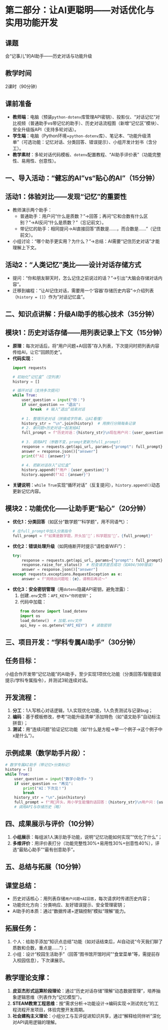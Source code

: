 # 第二部分：让AI更聪明——对话优化与实用功能开发


## 课题  
会“记事儿”的AI助手——历史对话与功能升级  


## 教学时间  
2课时（90分钟）  


## 课前准备  
- **教师端**：电脑（预装`python-dotenv`库管理API密钥）、投影仪、“对话记忆”对比视频（普通助手vs带记忆的助手）、历史对话流程图（新增“记忆区”模块）、安全升级版API（支持多轮对话）。  
- **学生端**：电脑（Python环境+`python-dotenv`库）、笔记本、“功能升级清单”（可选功能：记忆对话、分类回答、错误提示）、小组开发计划书（含分工）。  
- **教学素材**：多轮对话代码模板、`dotenv`配置教程、“AI助手评价表”（功能完整性、易用性、创意性）。  


## 一、导入活动：“健忘的AI”vs“贴心的AI”（15分钟）  
## 活动1：体验对比——发现“记忆”的重要性  
- 教师演示两个助手：  
  - 普通助手：用户问“什么是质数？”→回答；再问“它和合数有什么区别？”→AI反问“什么是质数？”（忘记前文）。  
  - 带记忆的助手：相同提问→AI直接回答“质数是……，而合数是……”（记住前文）。  
- 小组讨论：“哪个助手更实用？为什么？”→总结：AI需要“记住历史对话”才能理解上下文。  

## 活动2：“人类记忆”类比——设计对话存储方式  
- 提问：“你和朋友聊天时，怎么记住之前说过的话？”→引出“大脑会存储对话内容”。  
- 迁移到编程：“让AI记住对话，需要用一个‘容器’存储历史内容”→介绍列表（`history = []`）作为“对话记忆盒”。  


## 二、知识点讲解：升级AI助手的核心技术（35分钟）  
## 模块1：历史对话存储——用列表记录上下文（15分钟）  
- **原理**：每次对话后，将“用户问题+AI回答”存入列表，下次提问时把列表内容传给AI，让它“回顾历史”。  
- **代码实现**：  
  ```python
  import requests

  # 初始化“记忆盒”（空列表）
  history = []

  # 循环对话（支持多次提问）
  while True:
      user_question = input("你：")
      if user_question == "退出":
          break  # 输入“退出”结束对话
      
      # 1. 整理历史对话（拼接成字符串，让AI看懂）
      history_str = "\n".join(history)  # 用换行分隔每条记录
      # 2. 新问题+历史对话一起发给AI
      full_prompt = f"历史对话：{history_str}\n现在用户问：{user_question}"
      
      # 3. 调用API（参数不变，prompt更新为full_prompt）
      response = requests.get(api_url, params={"prompt": full_prompt})
      answer = response.json()["answer"]
      print(f"AI：{answer}")
      
      # 4. 把新对话存入“记忆盒”
      history.append(f"用户：{user_question}")
      history.append(f"AI：{answer}")
  ```  
- **关键说明**：`while True`实现“循环对话”（反复提问），`history.append()`动态更新记忆内容。  

## 模块2：功能优化——让助手更“贴心”（20分钟）  
- **优化1：分类回答**（如区分“数学题”“科学题”，用不同语气）：  
  ```python
  # 在full_prompt中加入分类指令
  full_prompt = f"如果是数学题，开头加‘📐’；科学题加‘🔬’。{full_prompt}"
  ```  
- **优化2：错误处理升级**（如网络断开时提示“请检查WiFi”）：  
  ```python
  try:
      response = requests.get(api_url, params={"prompt": full_prompt})
      response.raise_for_status()  # 检查请求是否成功（如404/500错误）
      answer = response.json()["answer"]
  except requests.exceptions.RequestException as e:
      answer = f"网络出问题啦：{e}，请稍后再试～"
  ```  
- **优化3：安全密钥管理**（用`dotenv`隐藏API密钥，避免泄露）：  
  1. 创建`.env`文件：`API_KEY="你的密钥"`；  
  2. 代码中加载：  
     ```python
     from dotenv import load_dotenv
     import os
     load_dotenv()  # 加载.env文件
     api_key = os.getenv("API_KEY")  # 读取密钥
     ```  


## 三、项目开发：“学科专属AI助手”（30分钟）  
## 任务目标：  
小组合作开发带“记忆功能”的AI助手，至少实现1项优化功能（分类回答/智能错误提示/学科专属指令），并测试3轮连续对话。  

## 开发流程：  
1. **分工**：1人写核心对话逻辑，1人实现优化功能，1人负责测试与记录bug；  
2. **编码**：基于模板修改，参考“功能升级清单”添加特色（如“语文助手”自动标注拼音）；  
3. **测试**：用“连续问题”验证记忆功能（如“什么是方程→举一个例子→这个例子中x是什么”）。  

## 示例成果（数学助手片段）：  
```python
# 数学专属AI助手（带记忆+分类标记）
history = []
while True:
    user_question = input("数学小助手> ")
    if user_question == "再见":
        print("AI：下次见！")
        break
    history_str = "\n".join(history)
    full_prompt = f"用📐开头，用小学生能懂的话回答：{history_str}\n用户问：{user_question}"
    # 调用API与存储历史（略）
```  


## 四、成果展示与评价（10分钟）  
1. **小组展示**：每组派1人演示助手功能，说明“记忆功能如何实现”“优化了什么”；  
2. **多维评价**：用评价表打分（功能完整性30%+易用性30%+创意性40%），评选“最贴心助手”“最有创意助手”。  


## 五、总结与拓展（10分钟）  
## 课堂总结：  
- 历史对话核心：用列表存储`用户问题+AI回答`，每次请求时传递历史内容；  
- 功能优化方向：分类响应、友好错误提示、安全管理密钥；  
- AI助手的本质：通过“数据传递+逻辑控制”模拟“理解”能力。  

## 拓展任务：  
1. 个人：给助手添加“知识点总结”功能（如对话结束后，AI自动说“今天我们聊了质数和合数，重点是……”）；  
2. 小组：设计“校园生活助手”（回答“图书馆开馆时间”“食堂菜单”等，需提前存入校园信息），下次课展示。  


## 教学理论支撑：  
1. **皮亚杰形式运算阶段理论**：通过“历史对话存储”理解“动态数据管理”，培养抽象逻辑思维（列表作为“记忆模型”）。  
2. **STEAM教育工程思维**：按“需求分析→功能设计→编码实现→测试优化”的工程流程开发项目，体验完整开发周期。  
3. **社会建构主义理论**：小组分工与互评促进知识共享，通过“解释给同伴听”深化对API调用逻辑的理解。